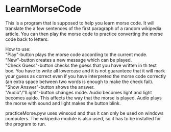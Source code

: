 # LearnMorseCode

This is a program that is supposed to help you learn morse code. It will translate the a few sentences of the first paragraph of a random wikipedia article. You can then play the morse code to practice converting the morse code back to letters.

How to use:   
"Play"-button plays the morse code according to the current mode.  
"New"-button creates a new message which can be played.  
"Check Guess"-button checks the guess that you have written in th text box. You have to write all lowercase and it is not guaranteee that it will mark your guess as correct even if you have interpreted the morse code correctly (an extra space between two words is enough to make the check fail).  
"Show Answer"-button shows the answer.  
"Audio"/"lLight"-button changes mode. Audio becomes light and  light becomes auido. This affects the way that the morse is played. Audio plays the morse with sound and light makes the button blink.  

practiceMorse.pyw uses winsoud and thus it can only be used on windows computers. The wikipedia module is also used, so it has to be installed for the program to run.  
